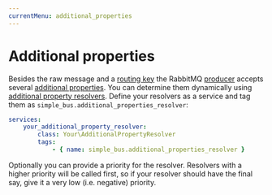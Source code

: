 ```yaml
---
currentMenu: additional_properties
---
```


# Additional properties

Besides the raw message and a [routing key](/doc/routing.md) the RabbitMQ
[producer](https://github.com/videlalvaro/RabbitMqBundle#producer) accepts several [additional
properties](https://github.com/videlalvaro/php-amqplib#optimized-message-publishing). You can determine them dynamically
using [additional property resolvers](http://simplebus.github.io/Asynchronous/doc/additional_properties.md). Define your
resolvers as a service and tag them as `simple_bus.additional_properties_resolver`:

```yaml
services:
    your_additional_property_resolver:
        class: Your\AdditionalPropertyResolver
        tags:
            - { name: simple_bus.additional_properties_resolver }
```

Optionally you can provide a priority for the resolver. Resolvers with a higher priority will be called first, so if
your resolver should have the final say, give it a very low (i.e. negative) priority.
